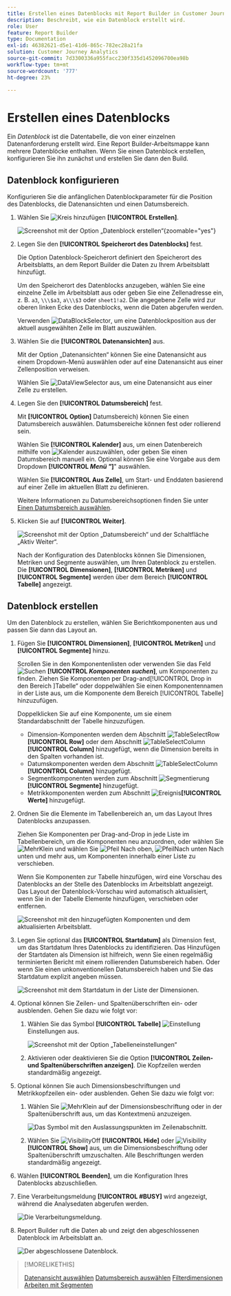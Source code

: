 ```yaml
---
title: Erstellen eines Datenblocks mit Report Builder in Customer Journey Analytics
description: Beschreibt, wie ein Datenblock erstellt wird.
role: User
feature: Report Builder
type: Documentation
exl-id: 46382621-d5e1-41d6-865c-782ec28a21fa
solution: Customer Journey Analytics
source-git-commit: 7d3300336a955facc230f335d1452096700ea98b
workflow-type: tm+mt
source-wordcount: '777'
ht-degree: 23%

---
```


# Erstellen eines Datenblocks

Ein *Datenblock* ist die Datentabelle, die von einer einzelnen Datenanforderung erstellt wird. Eine Report Builder-Arbeitsmappe kann mehrere Datenblöcke enthalten. Wenn Sie einen Datenblock erstellen, konfigurieren Sie ihn zunächst und erstellen Sie dann den Build.

## Datenblock konfigurieren

Konfigurieren Sie die anfänglichen Datenblockparameter für die Position des Datenblocks, die Datenansichten und einen Datumsbereich.

1. Wählen Sie ![Kreis hinzufügen](/help/assets/icons/AddCircle.svg) **[!UICONTROL Erstellen]**.

   ![Screenshot mit der Option „Datenblock erstellen“](./assets/create-data-block.png){zoomable="yes"}


1. Legen Sie den **[!UICONTROL Speicherort des Datenblocks]** fest.

   Die Option Datenblock-Speicherort definiert den Speicherort des Arbeitsblatts, an dem Report Builder die Daten zu Ihrem Arbeitsblatt hinzufügt.

   Um den Speicherort des Datenblocks anzugeben, wählen Sie eine einzelne Zelle im Arbeitsblatt aus oder geben Sie eine Zellenadresse ein, z. B. `a3`, `\\\$a3`, `a\\\$3` oder `sheet1!a2`. Die angegebene Zelle wird zur oberen linken Ecke des Datenblocks, wenn die Daten abgerufen werden.

   Verwenden ![DataBlockSelector](/help/assets/icons/DataBlockSelector.svg), um eine Datenblockposition aus der aktuell ausgewählten Zelle im Blatt auszuwählen.

1. Wählen Sie die **[!UICONTROL Datenansichten]** aus.

   Mit der Option „Datenansichten“ können Sie eine Datenansicht aus einem Dropdown-Menü auswählen oder auf eine Datenansicht aus einer Zellenposition verweisen.

   Wählen Sie ![DataViewSelector](/help/assets/icons/DataViewSelector.svg) aus, um eine Datenansicht aus einer Zelle zu erstellen.

1. Legen Sie den **[!UICONTROL Datumsbereich]** fest.

   Mit **[!UICONTROL Option]** Datumsbereich) können Sie einen Datumsbereich auswählen. Datumsbereiche können fest oder rollierend sein.

   Wählen Sie **[!UICONTROL Kalender]** aus, um einen Datenbereich mithilfe von ![Kalender](/help/assets/icons/Calendar.svg) auszuwählen, oder geben Sie einen Datumsbereich manuell ein. Optional können Sie eine Vorgabe aus dem Dropdown **[!UICONTROL _Menü &quot;_]**&quot; auswählen.

   Wählen Sie **[!UICONTROL Aus Zelle]**, um Start- und Enddaten basierend auf einer Zelle im aktuellen Blatt zu definieren.

   Weitere Informationen zu Datumsbereichsoptionen finden Sie unter [Einen Datumsbereich auswählen](select-date-range.md).

1. Klicken Sie auf **[!UICONTROL Weiter]**.

   ![Screenshot mit der Option „Datumsbereich“ und der Schaltfläche „Aktiv Weiter“.](./assets/choose_date_data_view3.png)

   Nach der Konfiguration des Datenblocks können Sie Dimensionen, Metriken und Segmente auswählen, um Ihren Datenblock zu erstellen. Die **[!UICONTROL Dimensionen]**, **[!UICONTROL Metriken]** und **[!UICONTROL Segmente]** werden über dem Bereich **[!UICONTROL Tabelle]** angezeigt.

## Datenblock erstellen

Um den Datenblock zu erstellen, wählen Sie Berichtkomponenten aus und passen Sie dann das Layout an.

1. Fügen Sie **[!UICONTROL Dimensionen]**, **[!UICONTROL Metriken]** und **[!UICONTROL Segmente]** hinzu.

   Scrollen Sie in den Komponentenlisten oder verwenden Sie das Feld ![Suchen](/help/assets/icons/Search.svg) **[!UICONTROL _Komponenten suchen_]**, um Komponenten zu finden. Ziehen Sie Komponenten per Drag-and[!UICONTROL Drop in den Bereich &#x200B;]Tabelle“ oder doppelwählen Sie einen Komponentennamen in der Liste aus, um die Komponente dem Bereich [!UICONTROL Tabelle] hinzuzufügen.

   Doppelklicken Sie auf eine Komponente, um sie einem Standardabschnitt der Tabelle hinzuzufügen.

   - Dimension-Komponenten werden dem Abschnitt ![TableSelectRow](/help/assets/icons/TableSelectRow.svg) **[!UICONTROL Row]** oder dem Abschnitt ![TableSelectColumn](/help/assets/icons/TableSelectColumn.svg) **[!UICONTROL Column]** hinzugefügt, wenn die Dimension bereits in den Spalten vorhanden ist.
   - Datumskomponenten werden dem Abschnitt ![TableSelectColumn](/help/assets/icons/TableSelectColumn.svg) **[!UICONTROL Column]** hinzugefügt.
   - Segmentkomponenten werden zum Abschnitt ![Segmentierung](/help/assets/icons/Segmentation.svg)**[!UICONTROL Segmente]** hinzugefügt.
   - Metrikkomponenten werden zum Abschnitt ![Ereignis](/help/assets/icons/Event.svg)**[!UICONTROL Werte]** hinzugefügt.

1. Ordnen Sie die Elemente im Tabellenbereich an, um das Layout Ihres Datenblocks anzupassen.

   Ziehen Sie Komponenten per Drag-and-Drop in jede Liste im Tabellenbereich, um die Komponenten neu anzuordnen, oder wählen Sie ![MehrKlein](/help/assets/icons/MoreSmall.svg) und wählen Sie ![Pfeil](/help/assets/icons/ArrowUp.svg) Nach oben, ![PfeilNach unten](/help/assets/icons/ArrowDown.svg) Nach unten und mehr aus, um Komponenten innerhalb einer Liste zu verschieben.

   Wenn Sie Komponenten zur Tabelle hinzufügen, wird eine Vorschau des Datenblocks an der Stelle des Datenblocks im Arbeitsblatt angezeigt. Das Layout der Datenblock-Vorschau wird automatisch aktualisiert, wenn Sie in der Tabelle Elemente hinzufügen, verschieben oder entfernen.

   ![Screenshot mit den hinzugefügten Komponenten und dem aktualisierten Arbeitsblatt.](./assets/image10.png)


1. Legen Sie optional das **[!UICONTROL Startdatum]** als Dimension fest, um das Startdatum Ihres Datenblocks zu identifizieren. Das Hinzufügen der Startdaten als Dimension ist hilfreich, wenn Sie einen regelmäßig terminierten Bericht mit einem rollierenden Datumsbereich haben. Oder wenn Sie einen unkonventionellen Datumsbereich haben und Sie das Startdatum explizit angeben müssen.

   ![Screenshot mit dem Startdatum in der Liste der Dimensionen.](./assets/start-date-dimension.png)

1. Optional können Sie Zeilen- und Spaltenüberschriften ein- oder ausblenden. Gehen Sie dazu wie folgt vor:

   1. Wählen Sie das Symbol **[!UICONTROL Tabelle]** ![Einstellung](/help/assets/icons/Setting.svg)Einstellungen aus.

      ![Screenshot mit der Option „Tabelleneinstellungen“](./assets/table-settings.png)

   1. Aktivieren oder deaktivieren Sie die Option **[!UICONTROL Zeilen- und Spaltenüberschriften anzeigen]**. Die Kopfzeilen werden standardmäßig angezeigt.

1. Optional können Sie auch Dimensionsbeschriftungen und Metrikkopfzeilen ein- oder ausblenden. Gehen Sie dazu wie folgt vor:

   1. Wählen Sie ![MehrKlein](/help/assets/icons/MoreSmall.svg) auf der Dimensionsbeschriftung oder in der Spaltenüberschrift aus, um das Kontextmenü anzuzeigen.

      ![Das Symbol mit den Auslassungspunkten im Zeilenabschnitt.](./assets/row-heading.png)

   1. Wählen Sie ![VisibilityOff](/help/assets/icons/VisibilityOff.svg) **[!UICONTROL Hide]** oder ![Visibility](/help/assets/icons/Visibility.svg) **[!UICONTROL Show]** aus, um die Dimensionsbeschriftung oder Spaltenüberschrift umzuschalten. Alle Beschriftungen werden standardmäßig angezeigt.

1. Wählen **[!UICONTROL Beenden]**, um die Konfiguration Ihres Datenblocks abzuschließen.

1. Eine Verarbeitungsmeldung **[!UICONTROL #BUSY]** wird angezeigt, während die Analysedaten abgerufen werden.

   ![Die Verarbeitungsmeldung.](./assets/image11.png)

1. Report Builder ruft die Daten ab und zeigt den abgeschlossenen Datenblock im Arbeitsblatt an.

   ![Der abgeschlossene Datenblock.](./assets/image12.png)


>[!MORELIKETHIS]
>
>[Datenansicht auswählen](select-data-view.md)
>[Datumsbereich auswählen](select-date-range.md)
>[Filterdimensionen](filter-dimensions.md)
>[Arbeiten mit Segmenten](work-with-filters.md)
>

